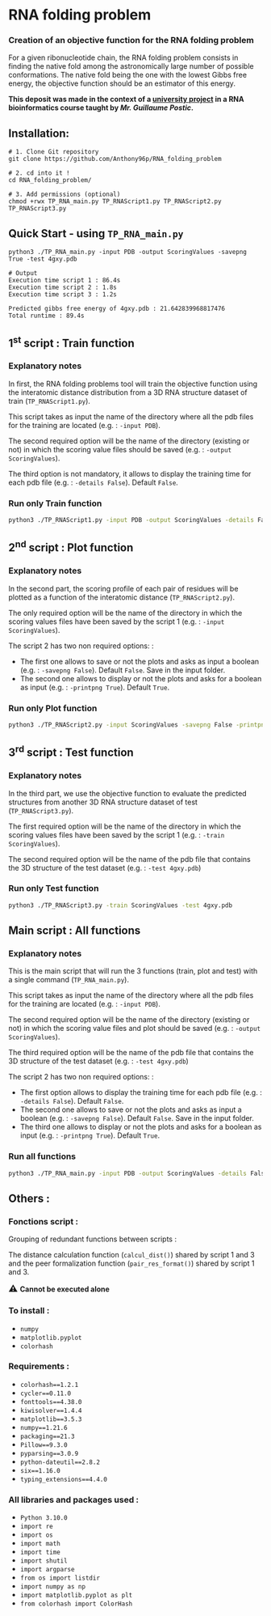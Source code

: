 # RNA folding problem
### Creation of an objective function for the RNA folding problem

For a given ribonucleotide chain, the RNA folding problem consists in finding the native fold
among the astronomically large number of possible conformations. The native fold being the
one with the lowest Gibbs free energy, the objective function should be an estimator of this
energy.

**This deposit was made in the context of a [university project](https://github.com/Anthony96p/RNA_folding_problem/blob/master/TP_RNA.pdf) in a RNA bioinformatics course 
taught by <cite>Mr. Guillaume Postic</cite>.**


## Installation:
````shell
# 1. Clone Git repository
git clone https://github.com/Anthony96p/RNA_folding_problem

# 2. cd into it !
cd RNA_folding_problem/

# 3. Add permissions (optional)
chmod +rwx TP_RNA_main.py TP_RNAScript1.py TP_RNAScript2.py TP_RNAScript3.py
````

## Quick Start - using `TP_RNA_main.py`
````shell
python3 ./TP_RNA_main.py -input PDB -output ScoringValues -savepng True -test 4gxy.pdb
````
````shell
# Output
Execution time script 1 : 86.4s
Execution time script 2 : 1.8s
Execution time script 3 : 1.2s
	
Predicted gibbs free energy of 4gxy.pdb : 21.642839968817476
Total runtime : 89.4s
````

## 1<sup>st</sup> script : Train function
### Explanatory notes
In first, the RNA folding problems tool will train the objective function using the 
interatomic distance distribution from a 3D RNA structure dataset of train (`TP_RNAScript1.py`).

This script takes as input the name of the directory where all the pdb files for the training 
are located (e.g. : `-input PDB`).

The second required option will be the name of the directory (existing or not) in which 
the scoring value files should be saved (e.g. : ``-output ScoringValues``).

The third option is not mandatory, it allows to display the training time for each pdb file 
(e.g. : ``-details False``). Default ``False``.

### Run only Train function
```bash
python3 ./TP_RNAScript1.py -input PDB -output ScoringValues -details False
```

## 2<sup>nd</sup> script : Plot function
### Explanatory notes
In the second part, the scoring profile of each pair of residues will be plotted as a function of
the interatomic distance (`TP_RNAScript2.py`).

The only required option will be the name of the directory in which the scoring values files have 
been saved by the script 1  (e.g. : `-input ScoringValues`).

The script 2 has two non required options: :
- The first one allows to save or not the plots and asks as input a boolean (e.g. : ``-savepng False``). 
Default ``False``. Save in the input folder.
- The second one allows to display or not the plots and asks for a boolean as input (e.g. : ``-printpng True``).
Default ``True``.

### Run only Plot function
```bash
python3 ./TP_RNAScript2.py -input ScoringValues -savepng False -printpng True
```

## 3<sup>rd</sup> script : Test function
### Explanatory notes
In the third part, we use the objective function to evaluate the predicted structures from another 
3D RNA structure dataset of test (`TP_RNAScript3.py`).

The first required option will be the name of the directory in which the scoring values files have 
been saved by the script 1  (e.g. : `-train ScoringValues`).

The second required option will be the name of the pdb file that contains the 3D structure 
of the test dataset (e.g. : `-test 4gxy.pdb`)

### Run only Test function
```bash
python3 ./TP_RNAScript3.py -train ScoringValues -test 4gxy.pdb
```

## Main script : All functions
### Explanatory notes
This is the main script that will run the 3 functions (train, plot and test) with a 
single command (`TP_RNA_main.py`).

This script takes as input the name of the directory where all the pdb files for the training 
are located (e.g. : `-input PDB`).

The second required option will be the name of the directory (existing or not) in which 
the scoring value files and plot should be saved (e.g. : ``-output ScoringValues``).

The third required option will be the name of the pdb file that contains the 3D structure 
of the test dataset (e.g. : `-test 4gxy.pdb`)

The script 2 has two non required options: :
- The first option allows to display the training time for each pdb file (e.g. : ``-details False``). 
Default ``False``.
- The second one allows to save or not the plots and asks as input a boolean (e.g. : ``-savepng False``). 
Default ``False``. Save in the input folder.
- The third one allows to display or not the plots and asks for a boolean as input (e.g. : ``-printpng True``).
Default ``True``.

### Run all functions
```bash
python3 ./TP_RNA_main.py -input PDB -output ScoringValues -details False -savepng False -printpng True -test 4gxy.pdb
```

## Others :
### Fonctions script :
Grouping of redundant functions between scripts :

The distance calculation function (`calcul_dist()`) shared by script 1 and 3 and the peer formalization 
function (`pair_res_format()`) shared by script 1 and 3.

**<font size="4"> ⚠ </font> Cannot be executed alone** 

### To install :
- ``numpy``
- ``matplotlib.pyplot``
- ``colorhash``

### Requirements :
- ``colorhash==1.2.1``
- ``cycler==0.11.0``          
- ``fonttools==4.38.0``       
- ``kiwisolver==1.4.4``       
- ``matplotlib==3.5.3``       
- ``numpy==1.21.6``           
- ``packaging==21.3``         
- ``Pillow==9.3.0``           
- ``pyparsing==3.0.9``        
- ``python-dateutil==2.8.2``  
- ``six==1.16.0  ``           
- ``typing_extensions==4.4.0``

### All libraries and packages used :
- ``Python 3.10.0``
- ``import re``
- ``import os``
- ``import math``
- ``import time``
- ``import shutil``
- ``import argparse``
- ``from os import listdir``
- ``import numpy as np``
- ``import matplotlib.pyplot as plt``
- ``from colorhash import ColorHash``

